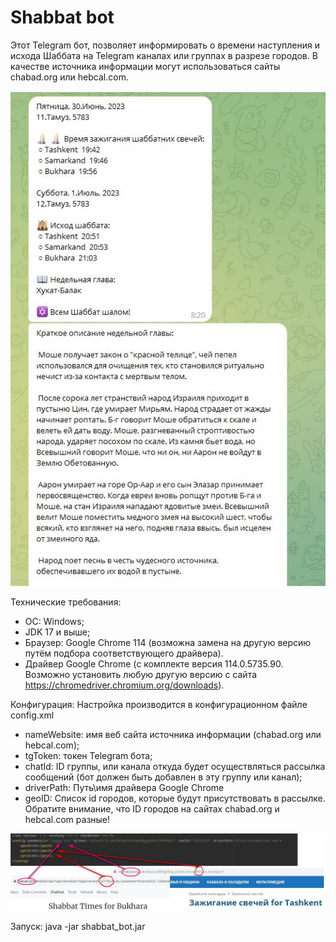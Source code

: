 #  Shabbat bot
Этот Telegram бот, позволяет информировать о времени наступления и исхода Шаббата на Telegram каналах или группах в разрезе городов.
В качестве источника информации могут использоваться сайты chabad.org или hebcal.com.

![ScreenShot](scrin/1.jpg)

Технические требования:
- OC: Windows;
- JDK 17  и выше;
- Браузер:  Google Chrome 114 (возможна замена на другую версию путём подбора соответствующего драйвера).
- Драйвер Google Chrome (с комплекте версия 114.0.5735.90. Возможно установить любую другую версию с сайта https://chromedriver.chromium.org/downloads).

Конфигурация:
Настройка производится в конфигурационном файле config.xml
- nameWebsite: имя веб сайта источника информации (chabad.org или hebcal.com);
- tgToken:  токен Telegram бота;
- chatId: ID группы, или канала откуда будет осуществляться рассылка сообщений (бот должен быть добавлен в эту группу или канал);
- driverPath: Путь\имя драйвера Google Chrome
- geoID: Список id городов, которые будут присутствовать в рассылке. 
Обратите внимание, что ID городов на сайтах chabad.org и hebcal.com разные!


![ScreenShot](scrin/2.jpg)

Запуск:
java -jar shabbat_bot.jar